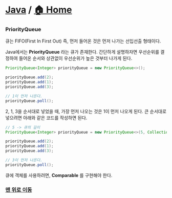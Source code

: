 # [Java](https://github.com/hyojaekim/TIL/tree/master/Java) / [🏠 Home](https://github.com/hyojaekim/TIL)

### PriorityQueue

큐는 FIFO(First In First Out) 즉, 먼저 들어온 것은 먼저 나가는 선입선출 형태이다.

Java에서는 **PriorityQueue** 라는 큐가 존재한다. 간단하게 설명하자면 우선순위를 결정하여 들어온 순서와 상관없이 우선순위가 높은 것부터 나가게 된다.

```java
PriorityQueue<Integer> priorityQueue = new PriorityQueue<>();

priorityQueue.add(2);
priorityQueue.add(1);
priorityQueue.add(3);

// 1이 먼저 나온다.
priorityQueue.poll();
```

2, 1, 3을 순서대로 넣었을 때, 가장 먼저 나오는 것은 1이 먼저 나오게 된다.
큰 순서대로 넣으려면 아래와 같은 코드를 작성하면 된다.

```java
// 5 -> 큐의 길이
PriorityQueue<Integer> priorityQueue = new PriorityQueue<>(5, Collections.reverseOrder());

priorityQueue.add(2);
priorityQueue.add(1);
priorityQueue.add(3);

// 3이 먼저 나온다.
priorityQueue.poll();
```

큐에 객체를 사용하려면, **Comparable<Prisoner>** 를 구현해야 한다.

### [맨 위로 이동](https://github.com/hyojaekim/TIL/blob/master/Java/priority-queue.md#java---home)

